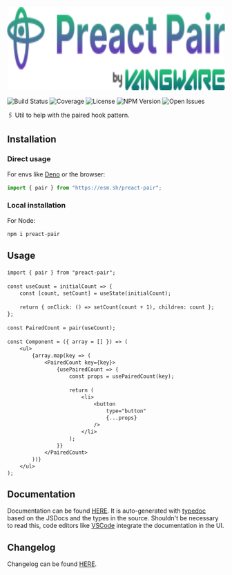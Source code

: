 <img alt="Vangware's Preact Pair" src="./logo.svg" height="192" />

![Build Status][build-status-badge] ![Coverage][coverage-badge]
![License][license-badge] ![NPM Version][npm-version-badge]
![Open Issues][open-issues-badge]

🖇️ Util to help with the paired hook pattern.

## Installation

### Direct usage

For envs like [Deno][deno] or the browser:

```js
import { pair } from "https://esm.sh/preact-pair";
```

### Local installation

For Node:

```sh
npm i preact-pair
```

## Usage

```tsx
import { pair } from "preact-pair";

const useCount = initialCount => {
	const [count, setCount] = useState(initialCount);

	return { onClick: () => setCount(count + 1), children: count };
};

const PairedCount = pair(useCount);

const Component = ({ array = [] }) => (
	<ul>
		{array.map(key => (
			<PairedCount key={key}>
				{usePairedCount => {
					const props = usePairedCount(key);

					return (
						<li>
							<button
								type="button"
								{...props}
							/>
						</li>
					);
				}}
			</PairedCount>
		))}
	</ul>
);
```

## Documentation

Documentation can be found [HERE][documentation]. It is auto-generated with
[typedoc][typedoc] based on the JSDocs and the types in the source. Shouldn't be
necessary to read this, code editors like [VSCode][vscode] integrate the
documentation in the UI.

## Changelog

Changelog can be found [HERE][changelog].

<!-- Reference -->

[build-status-badge]:
	https://img.shields.io/github/workflow/status/vangware/preact-pair/Test%20&%20Coverage.svg?style=for-the-badge&labelColor=666&color=2b7&link=https://github.com/vangware/preact-pair/actions
[changelog]: https://github.com/vangware/preact-pair/blob/main/CHANGELOG.md
[coverage-badge]:
	https://img.shields.io/coveralls/github/vangware/preact-pair.svg?style=for-the-badge&labelColor=666&color=2b7&link=https://coveralls.io/github/vangware/preact-pair
[deno]: https://deno.land/
[documentation]: https://preact-pair.vangware.com
[license-badge]:
	https://img.shields.io/npm/l/preact-pair.svg?style=for-the-badge&labelColor=666&color=2b7&link=https://github.com/vangware/preact-pair/blob/main/LICENSE
[npm-version-badge]:
	https://img.shields.io/npm/v/preact-pair.svg?style=for-the-badge&labelColor=666&color=2b7&link=https://npm.im/preact-pair
[open-issues-badge]:
	https://img.shields.io/github/issues/vangware/preact-pair.svg?style=for-the-badge&labelColor=666&color=2b7&link=https://github.com/vangware/preact-pair/issues
[typedoc]: https://typedoc.org/
[vangware]: https://vangware.com
[vscode]: https://code.visualstudio.com/
